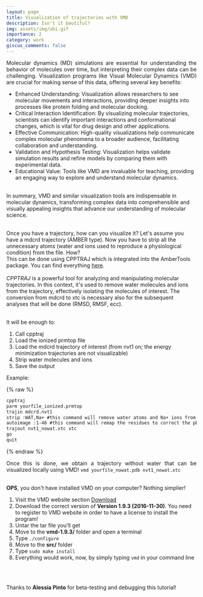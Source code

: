 ```yaml
---
layout: page
title: Visualization of trajectories with VMD
description: Isn't it beutiful?
img: assets/img/ubi.gif
importance: 2
category: work
giscus_comments: false
---
```


<p style="text-align: justify;">
Molecular dynamics (MD) simulations are essential for understanding the behavior of molecules over time, but interpreting their complex data can be challenging. Visualization programs like Visual Molecular Dynamics (VMD) are crucial for making sense of this data, offering several key benefits:
<br>
<ul>
<li>Enhanced Understanding: Visualization allows researchers to see molecular movements and interactions, providing deeper insights into processes like protein folding and molecular docking.</li>
<li>Critical Interaction Identification: By visualizing molecular trajectories, scientists can identify important interactions and conformational changes, which is vital for drug design and other applications.</li>
<li>Effective Communication: High-quality visualizations help communicate complex molecular phenomena to a broader audience, facilitating collaboration and understanding.</li>
<li>Validation and Hypothesis Testing: Visualization helps validate simulation results and refine models by comparing them with experimental data.</li>
<li>Educational Value: Tools like VMD are invaluable for teaching, providing an engaging way to explore and understand molecular dynamics.</li>
</ul>
<br>
In summary, VMD and similar visualization tools are indispensable in molecular dynamics, transforming complex data into comprehensible and visually appealing insights that advance our understanding of molecular science.<br><br>

Once you have a trajectory, how can you visualize it? Let's assume you have a mdcrd trajectory (AMBER type). Now you have to strip all the unnecessary atoms (water and ions used to reproduce a physiological condition) from the file. How?<br>
This can be done using CPPTRAJ which is integrated into the AmberTools package. You can find everything <a href="https://ambermd.org/tutorials/basic/tutorial0/">here</a>.<br><br>
<i>CPPTRAJ</i> is a powerful tool for analyzing and manipulating molecular trajectories. In this context, it's used to remove water molecules and ions from the trajectory, effectively isolating the molecules of interest. The conversion from mdcrd to xtc is necessary also for the subsequent analyses that will be done (RMSD, RMSF, ecc). <br><br>

It will be enough to:

<ol>
<li>Call cpptraj</li>
<li>Load the ionized prmtop file</li>
<li>Load the mdcrd trajectory of interest (from nvt1 on; the energy minimization trajectories are not visualizable)</li>
<li>Strip water molecules and ions</li>
<li>Save the output</li>
</ol>
</p>

Example:

{% raw %}

```html
cpptraj
parm yourfile_ionized.prmtop
trajin mdcrd.nvt1
strip :WAT,Na+ #this command will remove water atoms and Na+ ions from the trajectory
autoimage :1-46 #this command will remap the residues to correct the pbc problems
trajout nvt1_nowat.xtc xtc
go
quit
```

{% endraw %}
<br>

<p style="text-align: justify;">
Once this is done, we obtain a trajectory without water that can be visualized locally using VMD!
<code>vmd yourfile_nowat.pdb nvt1_nowat.xtc</code><br><br>

<b>OPS</b>, you don't have installed VMD on your computer? Nothing simplier!<br>

<ol>
<li> Visit the VMD website section <a href="https://www.ks.uiuc.edu/Development/Download/download.cgi?PackageName=VMD">Download</a></li>
<li> Download the correct version of <b>Version 1.9.3 (2016-11-30)</b>. You need to register to VMD website in order to have a license to install the program!</li>
<li> Untar the tar file you'll get</li>
<li> Move to the <b>vmd-1.9.3/</b> folder and open a terminal</li>
<li> Type <code>./configure</code></li>
<li> Move to the <b>src/</b> folder</li>
<li> Type <code>sudo make install</code></li>
<li> Everything would work, now, by simply typing <code>vmd</code> in your command line</li>
</ol>
</p>

<br><br>
<p>Thanks to <b>Alessia Pinto</b> for beta-testing and debugging this tutorial!</p>
